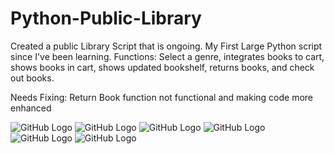 # Python-Public-Library
Created a public Library Script that is ongoing. My First Large Python script since I've been learning.
Functions:
Select a genre, integrates books to cart, shows books in cart, shows updated bookshelf, returns books, and check out books.

Needs Fixing: Return Book function not functional and making code more enhanced

![GitHub Logo](C:\Users\13375\Desktop\publicLibrary\part1.png)
![GitHub Logo](/images/logo.png)
![GitHub Logo](/images/logo.png)
![GitHub Logo](/images/logo.png)
![GitHub Logo](/images/logo.png)
![GitHub Logo](/images/logo.png)
